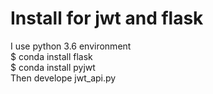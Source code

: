 # Install for jwt and flask
I use python 3.6 environment   
$ conda install flask     
$ conda install pyjwt   
Then develope jwt_api.py  


